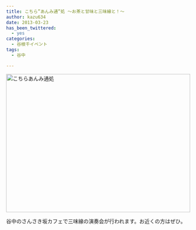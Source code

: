 ```yaml
---
title: こちら”あんみ通”処 〜お茶と甘味と三味線と！〜
author: kazu634
date: 2013-03-23
has_been_twittered:
  - yes
categories:
  - 谷根千イベント
tags:
  - 谷中

---
```

<a href="http://www.flickr.com/photos/42332031@N02/8582365692/" onclick="__gaTracker('send', 'event', 'outbound-article', 'http://www.flickr.com/photos/42332031@N02/8582365692/', '');" title="こちらあんみ通処 by kazu634, on Flickr"><img class="aligncenter" alt="こちらあんみ通処" src="http://farm9.staticflickr.com/8529/8582365692_79eed55f29.jpg" width="500" height="377" /></a>

谷中のさんさき坂カフェで三味線の演奏会が行われます。お近くの方はぜひ。
